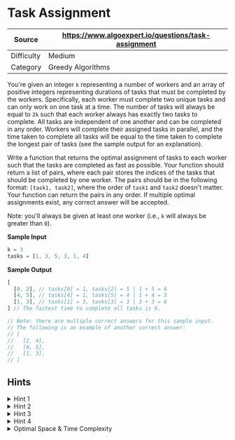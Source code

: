 # Task Assignment

| Source | https://www.algoexpert.io/questions/task-assignment |
|---|---|
| Difficulty | Medium |
| Category | Greedy Algorithms |

You're given an integer `k` representing a number of workers and an array of positive 
integers representing durations of tasks that must be completed by the workers. 
Specifically, each worker must complete two unique tasks and can only work on one 
task at a time. The number of tasks will always be equal to `2k` such that each worker 
always has exactly two tasks to complete. All tasks are independent of one another 
and can be completed in any order. Workers will complete their assigned tasks in parallel, 
and the time taken to complete all tasks will be equal to the time taken to complete 
the longest pair of tasks (see the sample output for an explanation).

Write a function that returns the optimal assignment of tasks to each worker such
that the tasks are completed as fast as possible. Your function should return a
list of pairs, where each pair stores the indices of the tasks that should be
completed by one worker. The pairs should be in the following format: `[task1, task2]`,
where the order of `task1` and `task2` doesn't matter. Your function can return the
pairs in any order. If multiple optimal assignments exist, any correct answer will be
accepted.

Note: you'll always be given at least one worker (i.e., `k` will always be greater than `0`).

**Sample Input**
```ts
k = 3
tasks = [1, 3, 5, 3, 1, 4]
```

**Sample Output**
```ts
[
  [0, 2], // tasks[0] = 1, tasks[2] = 5 | 1 + 5 = 6
  [4, 5], // tasks[4] = 1, tasks[5] = 4 | 1 + 4 = 5
  [1, 3], // tasks[1] = 3, tasks[3] = 3 | 3 + 3 = 6
] // The fastest time to complete all tasks is 6.

// Note: there are multiple correct answers for this sample input.
// The following is an example of another correct answer:
// [
//   [2, 4],
//   [0, 5],
//   [1, 3],
// ]
```

## Hints

<details>
<summary>Hint 1</summary>
...
</details>

<details>
<summary>Hint 2</summary>
...
</details>

<details>
<summary>Hint 3</summary>
...
</details>

<details>
<summary>Hint 4</summary>
...
</details>

<details>
<summary>Optimal Space &amp; Time Complexity</summary>
O(??) time | O(??) space - where ?? is ...
</details>
